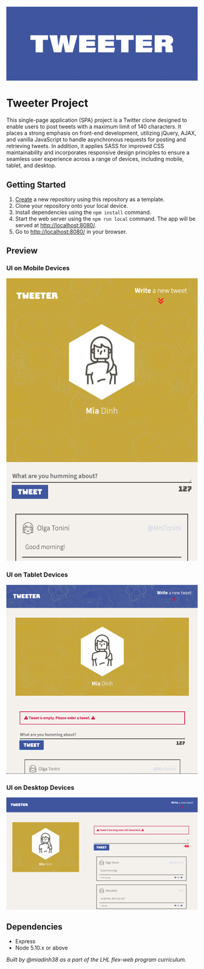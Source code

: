 ![Tweeter Logo](/assets/tweeter-logo.png)


# Tweeter Project

This single-page application (SPA) project is a Twitter clone designed to enable users to post tweets with a maximum limit of 140 characters. It places a strong emphasis on front-end development, utilizing jQuery, AJAX, and vanilla JavaScript to handle asynchronous requests for posting and retrieving tweets. In addition, it applies SASS for improved CSS maintainability and incorporates responsive design principles to ensure a seamless user experience across a range of devices, including mobile, tablet, and desktop.


## Getting Started

1. [Create](https://docs.github.com/en/repositories/creating-and-managing-repositories/creating-a-repository-from-a-template) a new repository using this repository as a template.
2. Clone your repository onto your local device.
3. Install dependencies using the `npm install` command.
3. Start the web server using the `npm run local` command. The app will be served at <http://localhost:8080/>.
4. Go to <http://localhost:8080/> in your browser.


## Preview

### UI on Mobile Devices ###  
![UI on Mobile Devices](/assets/UI-mobile.png)

### UI on Tablet Devices ###
![UI on Tablet Devices](/assets/UI-tablet.png)

### UI on Desktop Devices ###
![UI on Desktop Devices](/assets/UI-desktop.png)


## Dependencies

- Express
- Node 5.10.x or above

*Built by @miadinh38 as a part of the LHL flex-web program curriculum.*


